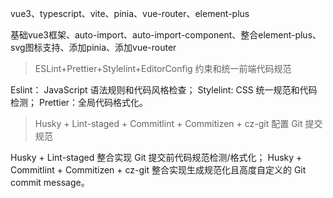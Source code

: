 
vue3、typescript、vite、pinia、vue-router、element-plus

基础vue3框架、auto-import、auto-import-component、整合element-plus、svg图标支持、添加pinia、添加vue-router

> ESLint+Prettier+Stylelint+EditorConfig 约束和统一前端代码规范

Eslint： JavaScript 语法规则和代码风格检查；
Stylelint: CSS 统一规范和代码检测；
Prettier：全局代码格式化。

> Husky + Lint-staged + Commitlint + Commitizen + cz-git 配置 Git 提交规范

Husky + Lint-staged 整合实现 Git 提交前代码规范检测/格式化；
Husky + Commitlint + Commitizen + cz-git 整合实现生成规范化且高度自定义的 Git commit message。


